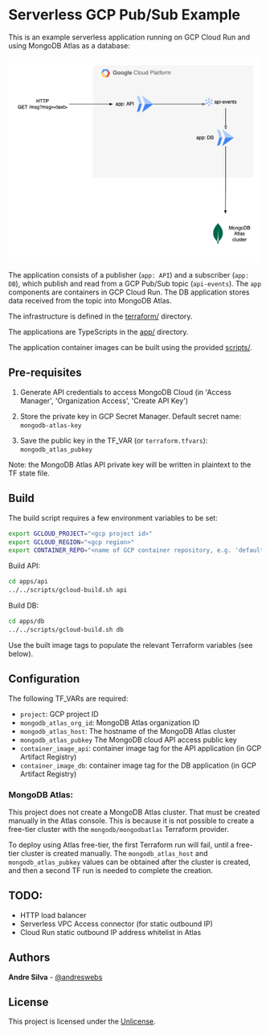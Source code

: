 # Serverless GCP Pub/Sub Example

This is an example serverless application running on GCP Cloud Run and using
MongoDB Atlas as a database:

![GCP Cloud Run PubSub Example](docs/diagrams/gcp-cloud-run-pubsun-example.png "example")

The application consists of a publisher (`app: API`) and a subscriber
(`app: DB`), which publish and read from a GCP Pub/Sub topic (`api-events`). The
`app` components are containers in GCP Cloud Run. The DB application stores data
received from the topic into MongoDB Atlas.

The infrastructure is defined in the [terraform/](terraform) directory.

The applications are TypeScripts in the [app/](app) directory.

The application container images can be built using the provided
[scripts/](scripts).

## Pre-requisites

1. Generate API credentials to access MongoDB Cloud (in 'Access Manager',
   'Organization Access', 'Create API Key')

2. Store the private key in GCP Secret Manager. Default secret name:
   `mongodb-atlas-key`

3. Save the public key in the TF_VAR (or `terraform.tfvars`):
   `mongodb_atlas_pubkey`

Note: the MongoDB Atlas API private key will be written in plaintext to the TF
state file.

## Build

The build script requires a few environment variables to be set:

```sh
export GCLOUD_PROJECT="<gcp project id>"
export GCLOUD_REGION="<gcp region>"
export CONTAINER_REPO="<name of GCP container repository, e.g. 'default'>"
```

Build API:

```sh
cd apps/api
../../scripts/gcloud-build.sh api
```

Build DB:

```sh
cd apps/db
../../scripts/gcloud-build.sh db
```

Use the built image tags to populate the relevant Terraform variables (see
below).

## Configuration

The following TF_VARs are required:

- `project`: GCP project ID
- `mongodb_atlas_org_id`: MongoDB Atlas organization ID
- `mongodb_atlas_host`: The hostname of the MongoDB Atlas cluster
- `mongodb_atlas_pubkey` The MongoDB cloud API access public key
- `container_image_api`: container image tag for the API application (in GCP
  Artifact Registry)
- `container_image_db`: container image tag for the DB application (in GCP
  Artifact Registry)

### MongoDB Atlas:

This project does not create a MongoDB Atlas cluster. That must be created
manually in the Atlas console. This is because it is not possible to create a
free-tier cluster with the `mongodb/mongodbatlas` Terraform provider.

To deploy using Atlas free-tier, the first Terraform run will fail, until a
free-tier cluster is created manually. The `mongodb_atlas_host` and
`mongodb_atlas_pubkey` values can be obtained after the cluster is created, and
then a second TF run is needed to complete the creation.

## TODO:

- HTTP load balancer
- Serverless VPC Access connector (for static outbound IP)
- Cloud Run static outbound IP address whitelist in Atlas

## Authors

**Andre Silva** - [@andreswebs](https://github.com/andreswebs)

## License

This project is licensed under the [Unlicense](UNLICENSE.md).
